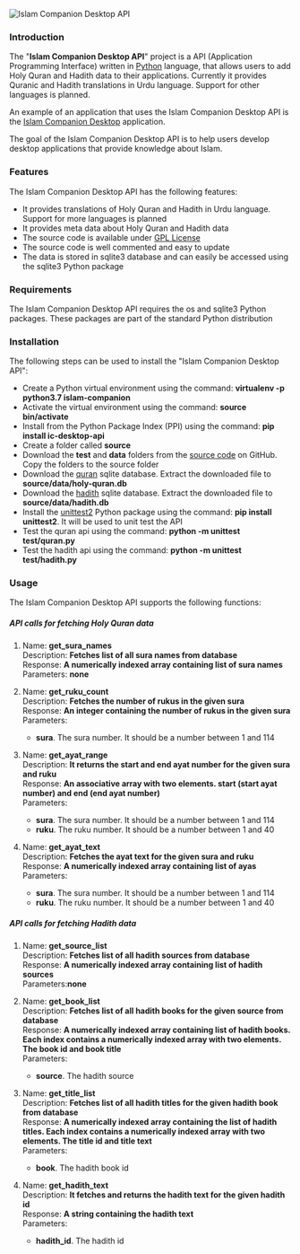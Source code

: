 ![Islam Companion Desktop API](https://www.pakjiddat.pk/pakjiddat/ui/images/islamcompanion-desktop-api.png)

### Introduction

The "**Islam Companion Desktop API**" project is a API (Application Programming Interface) written in [Python](https://www.python.org/) language, that allows users to add Holy Quran and Hadith data to their applications. Currently it provides Quranic and Hadith translations in Urdu language. Support for other languages is planned.

An example of an application that uses the Islam Companion Desktop API is the [Islam Companion Desktop](https://www.pakjiddat.pk/articles/view/283/islamcompanion-desktop) application.

The goal of the Islam Companion Desktop API is to help users develop desktop applications that provide knowledge about Islam.

### Features

The Islam Companion Desktop API has the following features:

* It provides translations of Holy Quran and Hadith in Urdu language. Support for more languages is planned
* It provides meta data about Holy Quran and Hadith data
* The source code is available under [GPL License](https://github.com/nadirlc/islam-companion-desktop-api/blob/master/LICENSE)
* The source code is well commented and easy to update
* The data is stored in sqlite3 database and can easily be accessed using the sqlite3 Python package

### Requirements

The Islam Companion Desktop API requires the os and sqlite3 Python packages. These packages are part of the standard Python distribution

### Installation

The following steps can be used to install the "Islam Companion Desktop API":

* Create a Python virtual environment using the command: **virtualenv -p python3.7 islam-companion**
* Activate the virtual environment using the command: **source bin/activate**
* Install from the Python Package Index (PPI) using the command: **pip install ic-desktop-api**
* Create a folder called **source**
* Download the **test** and **data** folders from the [source code](https://github.com/nadirlc/islam-companion-desktop-api/archive/master.zip) on GitHub. Copy the folders to the source folder
* Download the [quran](https://islamcompanion.pakjiddat.pk/islamcompanion/data/holy-quran.db.tar.bz2) sqlite database. Extract the downloaded file to **source/data/holy-quran.db**
* Download the [hadith](https://islamcompanion.pakjiddat.pk/islamcompanion/data/hadith.db.tar.bz2) sqlite database. Extract the downloaded file to **source/data/hadith.db**
* Install the [unittest2](https://pypi.org/project/unittest2/) Python package using the command: **pip install unittest2**. It will be used to unit test the API
* Test the quran api using the command: **python -m unittest test/quran.py**
* Test the hadith api using the command: **python -m unittest test/hadith.py**

### Usage

The Islam Companion Desktop API supports the following functions:

##### API calls for fetching Holy Quran data

1.  Name: **get_sura_names**  
Description: **Fetches list of all sura names from database**  
Response: **A numerically indexed array containing list of sura names**  
Parameters: **none**  
    
2.  Name: **get_ruku_count**  
Description: **Fetches the number of rukus in the given sura**  
Response: **An integer containing the number of rukus in the given sura**  
Parameters:  
    * **sura**. The sura number. It should be a number between 1 and 114  
    
3.  Name: **get_ayat_range**  
Description: **It returns the start and end ayat number for the given sura and ruku**  
Response: **An associative array with two elements. start (start ayat number) and end (end ayat number)**  
Parameters:  
    * **sura**. The sura number. It should be a number between 1 and 114  
    * **ruku**. The ruku number. It should be a number between 1 and 40  
    
4.  Name: **get_ayat_text**  
Description: **Fetches the ayat text for the given sura and ruku**  
Response: **A numerically indexed array containing list of ayas**  
Parameters:  
    * **sura**. The sura number. It should be a number between 1 and 114  
    * **ruku**. The ruku number. It should be a number between 1 and 40  

##### API calls for fetching Hadith data

1.  Name: **get_source_list**  
Description: **Fetches list of all hadith sources from database**  
Response: **A numerically indexed array containing list of hadith sources**  
Parameters:**none**  
    
2.  Name: **get_book_list**  
Description: **Fetches list of all hadith books for the given source from database**  
Response: **A numerically indexed array containing list of hadith books. Each index contains a numerically indexed array with two elements. The book id and book title**  
Parameters:  
    * **source**. The hadith source  
   
3.  Name: **get_title_list**  
Description: **Fetches list of all hadith titles for the given hadith book from database**  
Response: **A numerically indexed array containing the list of hadith titles. Each index contains a numerically indexed array with two elements. The title id and title text**  
Parameters:  
    * **book**. The hadith book id  
    
4.  Name: **get_hadith_text**  
Description: **It fetches and returns the hadith text for the given hadith id**  
Response: **A string containing the hadith text**  
Parameters:  
    * **hadith_id**. The hadith id  

